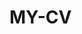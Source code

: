  # MY-CV  
 
       
        
           
                 
         
          
        
          
     
    
  
    
 
